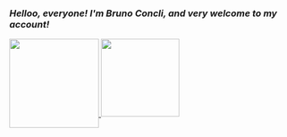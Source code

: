 ### <b><i>Helloo, everyone! I'm Bruno Concli, and very welcome to my account!</i></b>

<div>
  <a href="https://github.com/brunoconcli">
    <img height="160em" align="top" src="https://github-readme-stats.vercel.app/api?username=brunoconcli&show_icons=true&theme=ocean_dark&include_all_commits=true&count_private=true"/>
  </a>
  <a href="https://github.com/brunoconcli/brunoconcli">
    <img height="140em" align="bottom" src="https://github-readme-stats.vercel.app/api/pin/?username=brunoconcli&repo=brunoconcli&theme=ocean_dark" />
  </a>
  <!--<img height="180em" src="https://github-readme-stats.vercel.app/api/top-langs/?username=brunoconcli&layout=compact&langs_count=7&theme=dracula"/> -->
</div>
